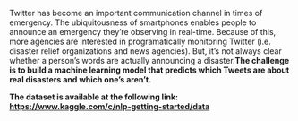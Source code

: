 Twitter has become an important communication channel in times of emergency.
The ubiquitousness of smartphones enables people to announce an emergency they’re observing in real-time. Because of this, more agencies are interested in programatically monitoring Twitter (i.e. disaster relief organizations and news agencies).
But, it’s not always clear whether a person’s words are actually announcing a disaster.<b>The challenge is to build a machine learning model that predicts which Tweets are about real disasters and which one’s aren’t.<b><br>

<b>The dataset is available at the following link: https://www.kaggle.com/c/nlp-getting-started/data </b>
